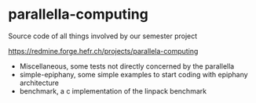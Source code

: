 # parallella-computing
Source code of all things involved by our semester project

https://redmine.forge.hefr.ch/projects/parallela-computing

* Miscellaneous, some tests not directly concerned by the parallella
* simple-epiphany, some simple examples to start coding with epiphany architecture
* benchmark, a c implementation of the linpack benchmark
